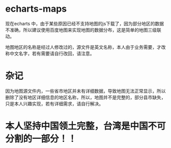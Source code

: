 # echarts-maps
现在echarts 中，由于某些原因已经不支持地图的js下载了，因为部分地区的数据不准确，所以建议使用百度地图来实现地图的数据分布，这是简单的地图三级联动。


地图地区的名称是经过人修改过的，源文件是英文名称，本人由于业务需要，才改称中文名字，若有需要请自行改回，请注意。

# 杂记
因为地图源文件内，一些省市地区并未有详细数据，导致地图无法正常显示，所以删除了没有地区详细信息的地区名称，所以，地图并不是完整的，部分县市缺失，只是本人兴趣实现，若有详细需求，请自行解决。

# 本人坚持中国领土完整，台湾是中国不可分割的一部分！！




